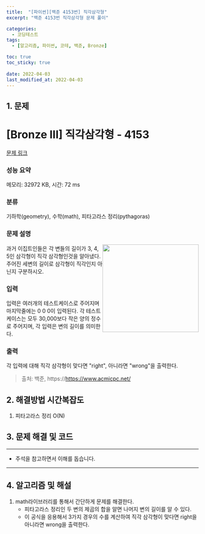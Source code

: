 ```yaml
---
title:  "[파이썬][백준 4153번] 직각삼각형"
excerpt: "백준 4153번 직각삼각형 문제 풀이"

categories:
  - 코딩테스트
tags:
  - [알고리즘, 파이썬, 코테, 백준, Bronze]

toc: true
toc_sticky: true
 
date: 2022-04-03
last_modified_at: 2022-04-03
---
```


## 1. 문제

# [Bronze III] 직각삼각형 - 4153 

[문제 링크](https://www.acmicpc.net/problem/4153) 

### 성능 요약

메모리: 32972 KB, 시간: 72 ms

### 분류

기하학(geometry), 수학(math), 피타고라스 정리(pythagoras)

### 문제 설명

<p><img alt="" src="https://www.acmicpc.net/upload/images3/rope-triangle.gif" style="float:right; height:229px; width:252px"> 과거 이집트인들은 각 변들의 길이가 3, 4, 5인 삼각형이 직각 삼각형인것을 알아냈다. 주어진 세변의 길이로 삼각형이 직각인지 아닌지 구분하시오.</p>

### 입력 

 <p>
	입력은 여러개의 테스트케이스로 주어지며 마지막줄에는 0 0 0이 입력된다. 각 테스트케이스는 모두 30,000보다 작은 양의 정수로 주어지며, 각 입력은 변의 길이를 의미한다.
</p>

### 출력 

 <p>각 입력에 대해 직각 삼각형이 맞다면 "right", 아니라면 "wrong"을 출력한다.</p>



> 출처: 백준, https://https://www.acmicpc.net/

## 2. 해결방법 시간복잡도

1. 피타고라스 정리 O(N)

## 3. 문제 해결 및 코드
--- 

<script src="https://gist.github.com/godhin/cccffc23ed949e42c529e49e28c773b6.js"></script>

- 주석을 참고하면서 이해를 돕습니다.
---

## 4. 알고리즘 및 해설

1. math라이브러리를 통해서 간단하게 문제를 해결한다.
    - 피타고라스 정리인 두 변의 제곱의 합을 알면 나머지 변의 길이를 알 수 있다.
    - 이 공식을 응용해서 3가지 경우의 수를 계산하여 직각 삼각형이 맞다면 right을 아니라면 wrong을 출력한다.